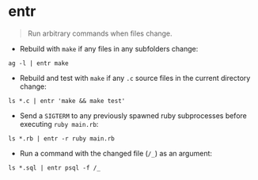 # entr

> Run arbitrary commands when files change.

- Rebuild with `make` if any files in any subfolders change:

`ag -l | entr make`

- Rebuild and test with `make` if any `.c` source files in the current directory change:

`ls *.c | entr 'make && make test'`

- Send a `SIGTERM` to any previously spawned ruby subprocesses before executing `ruby main.rb`:

`ls *.rb | entr -r ruby main.rb`

- Run a command with the changed file (`/_`) as an argument:

`ls *.sql | entr psql -f /_`
